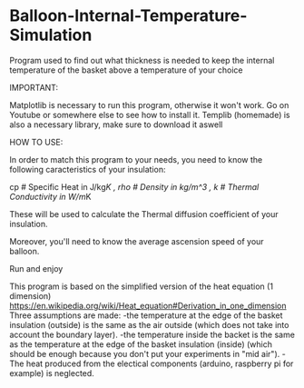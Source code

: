 # Balloon-Internal-Temperature-Simulation
Program used to find out what thickness is needed to keep the internal temperature of the basket above a temperature of your choice

IMPORTANT: 

Matplotlib is necessary to run this program, otherwise it won't work. Go on Youtube or somewhere else to see how to install it.
Templib (homemade) is also a necessary library, make sure to download it aswell

HOW TO USE: 

In order to match this program to your needs, you need to know the following caracteristics of your insulation:

cp # Specific Heat in J/kg*K
, rho # Density in kg/m^3
, k # Thermal Conductivity in W/m*K

These will be used to calculate the Thermal diffusion coefficient of your insulation.

Moreover, you'll need to know the average ascension speed of your balloon. 

Run and enjoy

This program is based on the simplified version of the heat equation (1 dimension) https://en.wikipedia.org/wiki/Heat_equation#Derivation_in_one_dimension
Three assumptions are made:
-the temperature at the edge of the basket insulation (outside) is the same as the air outside (which does not take into account the boundary layer).
-the temperature inside the backet is the same as the temperature at the edge of the basket insulation (inside) (which should be enough because you don't put your experiments in "mid air").
-The heat produced from the electical components (arduino, raspberry pi for example) is neglected.
